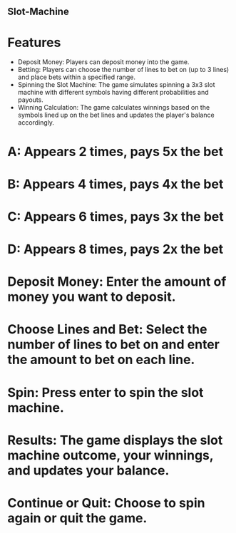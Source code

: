 ## Slot-Machine

# Features
- Deposit Money: Players can deposit money into the game.
- Betting: Players can choose the number of lines to bet on (up to 3 lines) and place bets within a specified range.
- Spinning the Slot Machine: The game simulates spinning a 3x3 slot machine with different symbols having different probabilities and payouts.
- Winning Calculation: The game calculates winnings based on the symbols lined up on the bet lines and updates the player's balance accordingly.

<!-- Symbols and Values -->
# A: Appears 2 times, pays 5x the bet
# B: Appears 4 times, pays 4x the bet
# C: Appears 6 times, pays 3x the bet
# D: Appears 8 times, pays 2x the bet

<!-- How to Play -->
# Deposit Money: Enter the amount of money you want to deposit.
# Choose Lines and Bet: Select the number of lines to bet on and enter the amount to bet on each line.
# Spin: Press enter to spin the slot machine.
# Results: The game displays the slot machine outcome, your winnings, and updates your balance.
# Continue or Quit: Choose to spin again or quit the game.
